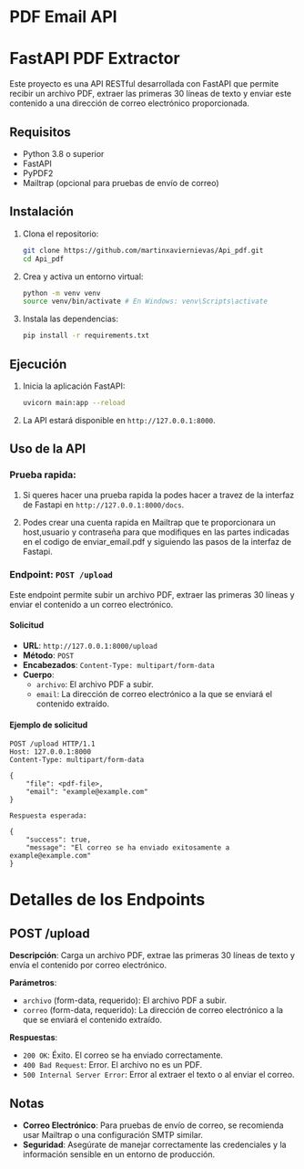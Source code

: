 # PDF Email API

# FastAPI PDF Extractor

Este proyecto es una API RESTful desarrollada con FastAPI que permite recibir un archivo PDF, extraer las primeras 30 líneas de texto y enviar este contenido a una dirección de correo electrónico proporcionada.

## Requisitos

- Python 3.8 o superior
- FastAPI
- PyPDF2
- Mailtrap (opcional para pruebas de envío de correo)

## Instalación

1. Clona el repositorio:

    ```bash
    git clone https://github.com/martinxaviernievas/Api_pdf.git
    cd Api_pdf
    ```

2. Crea y activa un entorno virtual:

    ```bash
    python -m venv venv
    source venv/bin/activate # En Windows: venv\Scripts\activate
    ```

3. Instala las dependencias:

    ```bash
    pip install -r requirements.txt
    ```

## Ejecución

1. Inicia la aplicación FastAPI:

    ```bash
    uvicorn main:app --reload
    ```

2. La API estará disponible en `http://127.0.0.1:8000`.


## Uso de la API

### Prueba rapida:

1. Si queres hacer una prueba rapida la podes hacer a travez de la interfaz de Fastapi en `http://127.0.0.1:8000/docs`.

2. Podes crear una cuenta rapida en Mailtrap que te proporcionara un host,usuario y contraseña para que modifiques en las partes indicadas en el codigo de enviar_email.pdf y siguiendo las pasos de la interfaz de Fastapi.


### Endpoint: `POST /upload`

Este endpoint permite subir un archivo PDF, extraer las primeras 30 líneas y enviar el contenido a un correo electrónico.

#### Solicitud

- **URL**: `http://127.0.0.1:8000/upload`
- **Método**: `POST`
- **Encabezados**: `Content-Type: multipart/form-data`
- **Cuerpo**:
    - `archivo`: El archivo PDF a subir.
    - `email`: La dirección de correo electrónico a la que se enviará el contenido extraído.

#### Ejemplo de solicitud

```http
POST /upload HTTP/1.1
Host: 127.0.0.1:8000
Content-Type: multipart/form-data

{
    "file": <pdf-file>,
    "email": "example@example.com"
}

Respuesta esperada:

{
    "success": true,
    "message": "El correo se ha enviado exitosamente a example@example.com" 
}
```

# Detalles de los Endpoints

## POST /upload

**Descripción**: Carga un archivo PDF, extrae las primeras 30 líneas de texto y envía el contenido por correo electrónico.

**Parámetros**:
- `archivo` (form-data, requerido): El archivo PDF a subir.
- `correo` (form-data, requerido): La dirección de correo electrónico a la que se enviará el contenido extraído.

**Respuestas**:
- `200 OK`: Éxito. El correo se ha enviado correctamente.
- `400 Bad Request`: Error. El archivo no es un PDF.
- `500 Internal Server Error`: Error al extraer el texto o al enviar el correo.

## Notas

- **Correo Electrónico**: Para pruebas de envío de correo, se recomienda usar Mailtrap o una configuración SMTP similar.
- **Seguridad**: Asegúrate de manejar correctamente las credenciales y la información sensible en un entorno de producción.
